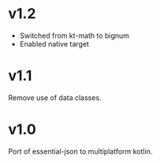 # v1.2

+ Switched from kt-math to bignum
+ Enabled native target

# v1.1

Remove use of data classes.

# v1.0

Port of essential-json to multiplatform kotlin.
